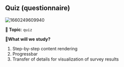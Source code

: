 ## Quiz (questionnaire)
![1660249609940](https://user-images.githubusercontent.com/12086860/184236063-9f807f93-f6a4-4577-9a12-443ff1d3fd43.png)

**🌿 Topic**: `quiz`

**👀What will we study?**
1. Step-by-step content rendering
2. Progressbar
3. Transfer of details for visualization of survey results
